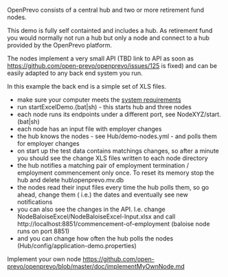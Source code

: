 OpenPrevo consists of a central hub and two or more retirement fund nodes.

This demo is fully self containted and includes a hub.
As retirement fund you would normally not run a hub but only a node and connect to a hub provided by the OpenPrevo platform.

The nodes implement a very small API (TBD link to API as soon as https://github.com/open-prevo/openprevo/issues/125 is fixed) and can be easily adapted to any back end system you run.

In this example the back end is a simple set of XLS files.

- make sure your computer meets the [system requirements](https://github.com/open-prevo/openprevo/blob/master/doc/gettingStarted.md)
- run startExcelDemo.(bat|sh) - this starts hub and three nodes
- each node runs its endpoints under a different port, see NodeXYZ/start.(bat|sh)
- each node has an input file with employer changes 
- the hub knows the nodes - see Hub/demo-nodes.yml - and polls them for employer changes
- on start up the test data contains matchings changes, so after a minute you should see the change XLS files written to each node directory
- the hub notifies a matching pair of employment termination / employment commencement only once. To reset its memory stop the hub and delete hub\openprevo.mv.db
- the nodes read their input files every time the hub polls them, so go ahead, change them ( i.e.) the dates and eventually see new notifications
- you can also see the changes in the API. I.e. change NodeBaloiseExcel/NodeBaloiseExcel-Input.xlsx and call http://localhost:8851/commencement-of-employment (baloise node runs on port 8851)
- and you can change how often the hub polls the nodes (Hub/config/application-demo.properties)

Implement your own node
https://github.com/open-prevo/openprevo/blob/master/doc/implementMyOwnNode.md
